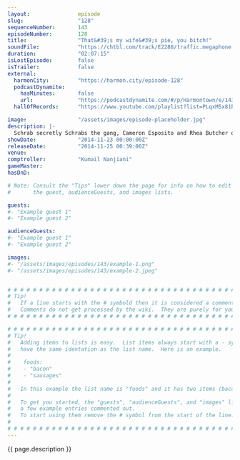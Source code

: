```yaml
---
layout:               episode
slug:                 "128"
sequenceNumber:       143
episodeNumber:        128
title:                "That&#39;s my wife&#39;s pie, you bitch!"
soundFile:            "https://chtbl.com/track/E2288/traffic.megaphone.fm/STA1261445002.mp3"
duration:             "02:07:15"
isLostEpisode:        false
isTrailer:            false
external:
  harmonCity:         "https://harmon.city/episode-128"
  podcastDynamite:
    hasMinutes:       false
    url:              "https://podcastdynamite.com/#/p/Harmontown/e/143/128"
  hallOfRecords:      "https://www.youtube.com/playlist?list=PLqxM5x81hNOYuNTVwQ1ytYqsWEL4iusNj"

image:                "/assets/images/episode-placeholder.jpg"
description: |-
  Schrab secretly Schrabs the gang, Cameron Esposito and Rhea Butcher of the Put Your Hands Together podcast stop by and talk movies, Kumail returns, Dan and Erin got married, and in D&D they encounter some sleeping bears.
showDate:             "2014-11-23 00:00:00Z"
releaseDate:          "2014-11-25 00:39:00Z"
venue:                
comptroller:          "Kumail Nanjiani"
gameMaster:           
hasDnD:               

# Note: Consult the "Tips" lower down the page for info on how to edit
#       the guest, audienceGuests, and images lists.

guests:
#- "Example guest 1"
#- "Example guest 2"

audienceGuests:
#- "Example guest 1"
#- "Example guest 2"

images:
#- "/assets/images/episodes/143/example-1.png"
#- "/assets/images/episodes/143/example-2.jpeg"


# # # # # # # # # # # # # # # # # # # # # # # # # # # # # # # # # # # # # # # # # # # # #
# Tip!
#   If a line starts with the # symbold then it is considered a comment.
#   Comments do not get processed by the wiki.  They are purely for your information.
# # # # # # # # # # # # # # # # # # # # # # # # # # # # # # # # # # # # # # # # # # # # #

# # # # # # # # # # # # # # # # # # # # # # # # # # # # # # # # # # # # # # # # # # # # #
# Tip!
#   Adding items to lists is easy.  List items always start with a - symbol and have
#   have the same identation as the list name.  Here is an example.
#
#    foods:
#    - "bacon"
#    - "sausages"
#
#   In this example the list name is "foods" and it has two items (bacon, and sausages).
#
#   To get you started, the "guests", "audienceGuests", and "images" lists below have
#   a few example entries commented out.
#   To start using them remove the # symbol from the start of the line.
#
# # # # # # # # # # # # # # # # # # # # # # # # # # # # # # # # # # # # # # # # # # # # #
---
```


<!-- The episode description will be rendered here -->
{{ page.description }}

<!-- Add your content BELOW here -->
<!-- vvvvvvvvvvvvvvvvvvvvvvvvvvv -->




<!-- ^^^^^^^^^^^^^^^^^^^^^^^^^^^ -->
<!-- Add your content ABOVE here -->

<!-- The episode gallery will be rendered here -->
